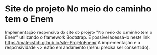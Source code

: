 # Site do projeto No meio do caminho tem o Enem
Implementação responsiva do site do projeto "No meio do caminho tem o Enem" utilizando o framework Bootstrap. É possível acessá-lo neste link https://mateusfch.github.io/site-ProjetoEnem/
A implementação e a responsividade <<ainda>> estão em andamento (menu precisa ser consertado).
